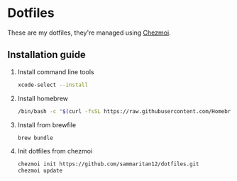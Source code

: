 # Dotfiles

These are my dotfiles, they're managed using [Chezmoi](https://www.chezmoi.io/).

## Installation guide

1. Install command line tools

   ```sh
   xcode-select --install
   ```


2. Install homebrew

    ```sh
    /bin/bash -c "$(curl -fsSL https://raw.githubusercontent.com/Homebrew/install/HEAD/install.sh)"
    ```

3. Install from brewfile

    ```sh
    brew bundle
    ```

4. Init dotfiles from chezmoi

    ```sh
    chezmoi init https://github.com/sammaritan12/dotfiles.git
    chezmoi update
    ```
